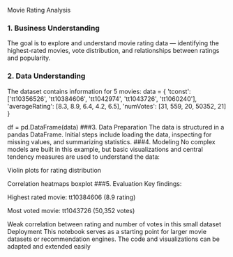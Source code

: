 Movie Rating Analysis
### 1. Business Understanding
The goal is to explore and understand movie rating data — identifying the highest-rated movies, vote distribution, and relationships between ratings and popularity.

### 2. Data Understanding
The dataset contains information for 5 movies:
data = {
    'tconst': ['tt10356526', 'tt10384606', 'tt1042974', 'tt1043726', 'tt1060240'],
    'averageRating': [8.3, 8.9, 6.4, 4.2, 6.5],
    'numVotes': [31, 559, 20, 50352, 21]
}

df = pd.DataFrame(data)
###3. Data Preparation
The data is structured in a pandas DataFrame. Initial steps include loading the data, inspecting for missing values, and summarizing statistics.
###4. Modeling
No complex models are built in this example, but basic visualizations and central tendency measures are used to understand the data:

Violin plots for rating distribution

Correlation heatmaps
boxplot
###5. Evaluation
Key findings:

Highest rated movie: tt10384606 (8.9 rating)

Most voted movie: tt1043726 (50,352 votes)

Weak correlation between rating and number of votes in this small dataset
Deployment
This notebook serves as a starting point for larger movie datasets or recommendation engines. The code and visualizations can be adapted and extended easily

